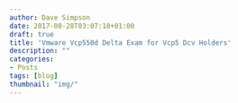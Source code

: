 ```yaml
---
author: Dave Simpson
date: 2017-08-28T03:07:18+01:00
draft: true
title: 'Vmware Vcp550d Delta Exam for Vcp5 Dcv Holders'
description: ""
categories:
- Posts
tags: [blog]
thumbnail: "img/"
---
```

